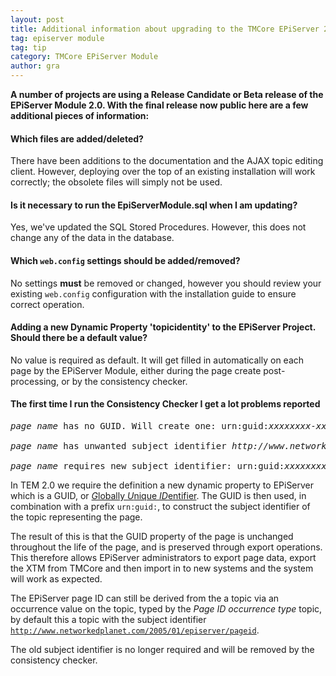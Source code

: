 ```yaml
---
layout: post
title: Additional information about upgrading to the TMCore EPiServer 2.0 Module
tag: episerver module
tag: tip
category: TMCore EPiServer Module
author: gra
---
```

<strong>A number of projects are using a Release Candidate or Beta release of the EPiServer Module 2.0. With the final release now public here are a few additional pieces of information:</strong>

<h4>Which files are added/deleted?</h4>

There have been additions to the documentation and the AJAX topic editing client.  However, deploying over the top of an existing installation will work correctly; the obsolete files will simply not be used.

<h4>Is it necessary to run the EpiServerModule.sql when I am updating?</h4>

Yes, we've updated the SQL Stored Procedures. However, this does not change any of the data in the database.

<h4>Which <code>web.config</code> settings should be added/removed?</h4>

No settings <strong>must</strong> be removed or changed, however you should review your existing <code>web.config</code> configuration with the installation guide to ensure correct operation.

<h4>Adding a new Dynamic Property 'topicidentity' to the EPiServer Project. Should there be a default value?</h4>

No value is required as default. It will get filled in automatically on each page by the EPiServer Module, either during the page create post-processing, or by the consistency checker.

<h4>The first time I run the Consistency Checker I get a lot problems reported</h4>

<pre><em>page name</em> has no GUID. Will create one: urn:guid:<em>xxxxxxxx-xxxx-xxxx-xxxx-xxxxxxxxxxxx</em>

<em>page name</em> has unwanted subject identifier <em>http://www.networkedplanet.com/2005/01/episerver/np-gen-psi/<em>pageid</em></em>

<em>page name</em> requires new subject identifier: urn:guid:<em>xxxxxxxx-xxxx-xxxx-xxxx-xxxxxxxxxxxx</em></pre>

In TEM 2.0 we require the definition a new dynamic property to EPiServer which is a GUID, or <a href="http://en.wikipedia.org/wiki/Globally_Unique_Identifier"><em>G</em>lobally <em>U</em>nique <em>ID</em>entifier</a>.  The GUID is then used, in combination with a prefix <code>urn:guid:</code>, to construct the subject identifier of the topic representing the page.



The result of this is that the GUID property of the page is unchanged throughout the life of the page, and is preserved through export operations.  This therefore allows EPiServer administrators to export page data, export the XTM from TMCore and then import in to new systems and the system will work as expected.



The EPiServer page ID can still be derived from the a topic via an occurrence value on the topic, typed by the <em>Page ID occurrence type</em> topic, by default this a topic with the subject identifier <code>http://www.networkedplanet.com/2005/01/episerver/pageid</code>.



The old subject identifier is no longer required and will be removed by the consistency checker.